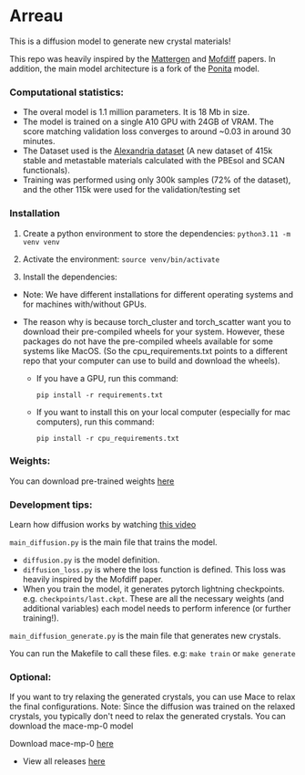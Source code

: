 # Arreau

This is a diffusion model to generate new crystal materials!

This repo was heavily inspired by the [Mattergen](https://arxiv.org/pdf/2312.03687.pdf) and [Mofdiff](https://arxiv.org/pdf/2310.10732.pdf) papers. In addition, the main model architecture is a fork of the [Ponita](https://github.com/ebekkers/ponita/) model.

### Computational statistics:
- The overal model is 1.1 million parameters. It is 18 Mb in size.
- The model is trained on a single A10 GPU with 24GB of VRAM. The score matching validation loss converges to around ~0.03 in around 30 minutes.
- The Dataset used is the [Alexandria dataset](https://archive.materialscloud.org/record/2023.71) (A new dataset of 415k stable and metastable materials calculated with the PBEsol and SCAN functionals).
- Training was performed using only 300k samples (72% of the dataset), and the other 115k were used for the validation/testing set

### Installation

1. Create a python environment to store the dependencies:
`python3.11 -m venv venv`

2. Activate the environment:
`source venv/bin/activate`

3. Install the dependencies:
- Note: We have different installations for different operating systems and for machines with/without GPUs.
- The reason why is because torch_cluster and torch_scatter want you to download their pre-compiled wheels for your system. However, these packages do not have the pre-compiled wheels available for some systems like MacOS. (So the cpu_requirements.txt points to a different repo that your computer can use to build and download the wheels).

    - If you have a GPU, run this command:
        ```
        pip install -r requirements.txt
        ```

    - If you want to install this on your local computer (especially for mac computers), run this command:
        ```
        pip install -r cpu_requirements.txt
        ```

### Weights:

You can download pre-trained weights [here](https://drive.google.com/drive/folders/1y84gdxGfzeN-RU8DyVpPvCXop7Xf5slu)


### Development tips:
Learn how diffusion works by watching [this video](https://www.youtube.com/watch?v=wMmqCMwuM2Q)

`main_diffusion.py` is the main file that trains the model.
- `diffusion.py` is the model definition.
- `diffusion_loss.py` is where the loss function is defined. This loss was heavily inspired by the Mofdiff paper.
- When you train the model, it generates pytorch lightning checkpoints. e.g. `checkpoints/last.ckpt`. These are all the necessary weights (and additional variables) each model needs to perform inference (or further training!).

`main_diffusion_generate.py` is the main file that generates new crystals.

You can run the Makefile to call these files.
e.g: `make train` or `make generate`

### Optional:

If you want to try relaxing the generated crystals, you can use Mace to relax the final configurations.
Note: Since the diffusion was trained on the relaxed crystals, you typically don't need to relax the generated crystals.
You can download the mace-mp-0 model

Download mace-mp-0 [here](https://github.com/ACEsuit/mace-mp/releases/download/mace_mp_0/2024-01-07-mace-128-L2_epoch-199.model)
- View all releases [here](https://github.com/ACEsuit/mace-mp/releases/tag/mace_mp_0)